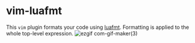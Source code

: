 # vim-luafmt

This `vim` plugin formats your code using [luafmt](https://github.com/2lx/luafmt). Formatting is applied to the whole top-level expression.
![ezgif com-gif-maker(3)](https://user-images.githubusercontent.com/1208782/99192531-65156780-2784-11eb-8685-0aaed65755e0.gif)
